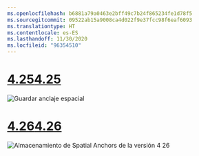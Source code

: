 ```yaml
---
ms.openlocfilehash: b6881a79a0463e2bff49c7b24f865234fe1d78f5
ms.sourcegitcommit: 09522ab15a9008ca4d022f9e37fcc98f6eaf6093
ms.translationtype: HT
ms.contentlocale: es-ES
ms.lasthandoff: 11/30/2020
ms.locfileid: "96354510"
---
```

# <a name="425"></a>[<span data-ttu-id="c4b73-101">4.25</span><span class="sxs-lookup"><span data-stu-id="c4b73-101">4.25</span></span>](#tab/425)

![Guardar anclaje espacial](../images/unreal-spatialanchors-save.PNG)

# <a name="426"></a>[<span data-ttu-id="c4b73-103">4.26</span><span class="sxs-lookup"><span data-stu-id="c4b73-103">4.26</span></span>](#tab/426)

![Almacenamiento de Spatial Anchors de la versión 4 26](../images/local-spatial-anchors-img-02.png)
